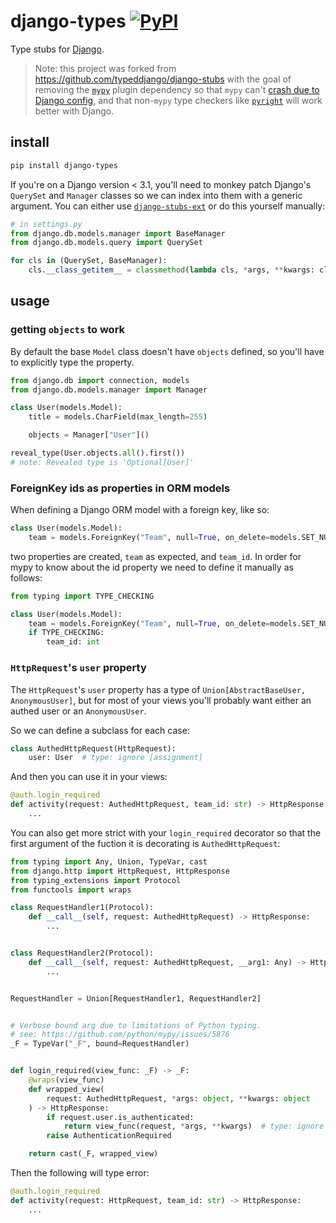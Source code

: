 # django-types [![PyPI](https://img.shields.io/pypi/v/django-types.svg)](https://pypi.org/project/django-types/)

Type stubs for [Django](https://www.djangoproject.com).

> Note: this project was forked from
> <https://github.com/typeddjango/django-stubs> with the goal of removing the
> [`mypy`](https://github.com/python/mypy) plugin dependency so that `mypy`
> can't [crash due to Django
> config](https://github.com/typeddjango/django-stubs/issues/318), and that
> non-`mypy` type checkers like
> [`pyright`](https://github.com/microsoft/pyright) will work better with
> Django.

## install

```bash
pip install django-types
```

If you're on a Django version < 3.1, you'll need to monkey patch Django's
`QuerySet` and `Manager` classes so we can index into them with a generic
argument. You can either use [`django-stubs-ext`](https://pypi.org/project/django-stubs-ext/`) or do this yourself manually:

```python
# in settings.py
from django.db.models.manager import BaseManager
from django.db.models.query import QuerySet

for cls in (QuerySet, BaseManager):
    cls.__class_getitem__ = classmethod(lambda cls, *args, **kwargs: cls)  # type: ignore [attr-defined]
```

## usage

### getting `objects` to work

By default the base `Model` class doesn't have `objects` defined, so you'll
have to explicitly type the property.

```python
from django.db import connection, models
from django.db.models.manager import Manager

class User(models.Model):
    title = models.CharField(max_length=255)

    objects = Manager["User"]()

reveal_type(User.objects.all().first())
# note: Revealed type is 'Optional[User]'
```

### ForeignKey ids as properties in ORM models

When defining a Django ORM model with a foreign key, like so:

```python
class User(models.Model):
    team = models.ForeignKey("Team", null=True, on_delete=models.SET_NULL)
```

two properties are created, `team` as expected, and `team_id`. In order for
mypy to know about the id property we need to define it manually as follows:

```python
from typing import TYPE_CHECKING

class User(models.Model):
    team = models.ForeignKey("Team", null=True, on_delete=models.SET_NULL)
    if TYPE_CHECKING:
        team_id: int
```

### `HttpRequest`'s `user` property

The `HttpRequest`'s `user` property has a type of `Union[AbstractBaseUser, AnonymousUser]`,
but for most of your views you'll probably want either an authed user or an
`AnonymousUser`.

So we can define a subclass for each case:

```python
class AuthedHttpRequest(HttpRequest):
    user: User  # type: ignore [assignment]
```

And then you can use it in your views:

```python
@auth.login_required
def activity(request: AuthedHttpRequest, team_id: str) -> HttpResponse:
    ...
```

You can also get more strict with your `login_required` decorator so that the
first argument of the fuction it is decorating is `AuthedHttpRequest`:

```python
from typing import Any, Union, TypeVar, cast
from django.http import HttpRequest, HttpResponse
from typing_extensions import Protocol
from functools import wraps

class RequestHandler1(Protocol):
    def __call__(self, request: AuthedHttpRequest) -> HttpResponse:
        ...


class RequestHandler2(Protocol):
    def __call__(self, request: AuthedHttpRequest, __arg1: Any) -> HttpResponse:
        ...


RequestHandler = Union[RequestHandler1, RequestHandler2]


# Verbose bound arg due to limitations of Python typing.
# see: https://github.com/python/mypy/issues/5876
_F = TypeVar("_F", bound=RequestHandler)


def login_required(view_func: _F) -> _F:
    @wraps(view_func)
    def wrapped_view(
        request: AuthedHttpRequest, *args: object, **kwargs: object
    ) -> HttpResponse:
        if request.user.is_authenticated:
            return view_func(request, *args, **kwargs)  # type: ignore [call-arg]
        raise AuthenticationRequired

    return cast(_F, wrapped_view)
```

Then the following will type error:

```python
@auth.login_required
def activity(request: HttpRequest, team_id: str) -> HttpResponse:
    ...
```
